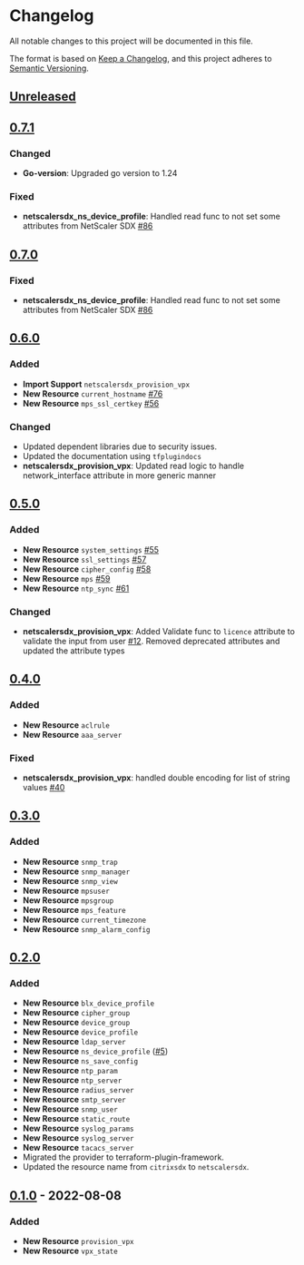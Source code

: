 # Changelog

All notable changes to this project will be documented in this file.

The format is based on [Keep a Changelog](https://keepachangelog.com/en/1.1.0/),
and this project adheres to [Semantic Versioning](https://semver.org/spec/v2.0.0.html).

## [Unreleased]

## [0.7.1]

### Changed

- **Go-version**: Upgraded go version to 1.24

### Fixed

- **netscalersdx_ns_device_profile**: Handled read func to not set some attributes from NetScaler SDX [#86]

## [0.7.0]

### Fixed

- **netscalersdx_ns_device_profile**: Handled read func to not set some attributes from NetScaler SDX [#86]

[#86]: https://github.com/netscaler/terraform-provider-netscalersdx/issues/86

## [0.6.0]

### Added

- **Import Support** `netscalersdx_provision_vpx`
- **New Resource** `current_hostname` [#76]
- **New Resource** `mps_ssl_certkey` [#56]

### Changed

- Updated dependent libraries due to security issues.
- Updated the documentation using `tfplugindocs`
- **netscalersdx_provision_vpx**: Updated read logic to handle network_interface attribute in more generic manner

[#76]: https://github.com/netscaler/terraform-provider-netscalersdx/issues/76
[#56]: https://github.com/netscaler/terraform-provider-netscalersdx/issues/56

## [0.5.0]

### Added

- **New Resource** `system_settings` [#55]
- **New Resource** `ssl_settings` [#57]
- **New Resource** `cipher_config` [#58]
- **New Resource** `mps` [#59]
- **New Resource** `ntp_sync` [#61]

### Changed

- **netscalersdx_provision_vpx**: Added Validate func to `licence` attribute to validate the input from user [#12]. Removed deprecated attributes and updated the attribute types

[#12]: https://github.com/netscaler/terraform-provider-netscalersdx/issues/12
[#55]: https://github.com/netscaler/terraform-provider-netscalersdx/issues/55
[#57]: https://github.com/netscaler/terraform-provider-netscalersdx/issues/57
[#58]: https://github.com/netscaler/terraform-provider-netscalersdx/issues/58
[#59]: https://github.com/netscaler/terraform-provider-netscalersdx/issues/59
[#61]: https://github.com/netscaler/terraform-provider-netscalersdx/issues/61

## [0.4.0]

### Added

- **New Resource** `aclrule`
- **New Resource** `aaa_server`

### Fixed

- **netscalersdx_provision_vpx**: handled double encoding for list of string values [#40]

## [0.3.0]

### Added

- **New Resource** `snmp_trap`
- **New Resource** `snmp_manager`
- **New Resource** `snmp_view`
- **New Resource** `mpsuser`
- **New Resource** `mpsgroup`
- **New Resource** `mps_feature`
- **New Resource** `current_timezone`
- **New Resource** `snmp_alarm_config`

## [0.2.0]

### Added

- **New Resource** `blx_device_profile`
- **New Resource** `cipher_group`
- **New Resource** `device_group`
- **New Resource** `device_profile`
- **New Resource** `ldap_server`
- **New Resource** `ns_device_profile` ([#5])
- **New Resource** `ns_save_config`
- **New Resource** `ntp_param`
- **New Resource** `ntp_server`
- **New Resource** `radius_server`
- **New Resource** `smtp_server`
- **New Resource** `snmp_user`
- **New Resource** `static_route`
- **New Resource** `syslog_params`
- **New Resource** `syslog_server`
- **New Resource** `tacacs_server`
- Migrated the provider to terraform-plugin-framework.
- Updated the resource name from `citrixsdx` to `netscalersdx`.


## [0.1.0] - 2022-08-08

### Added

* **New Resource** `provision_vpx`
* **New Resource** `vpx_state`

[Unreleased]: https://github.com/netscaler/terraform-provider-netscalersdx/compare/v0.7.1...HEAD
[0.7.1]: https://github.com/netscaler/terraform-provider-netscalersdx/compare/v0.7.0...v0.7.1
[0.7.0]: https://github.com/netscaler/terraform-provider-netscalersdx/compare/v0.6.0...v0.7.0
[0.6.0]: https://github.com/netscaler/terraform-provider-netscalersdx/compare/v0.5.0...v0.6.0
[0.5.0]: https://github.com/netscaler/terraform-provider-netscalersdx/compare/v0.4.0...v0.5.0
[0.4.0]: https://github.com/netscaler/terraform-provider-netscalersdx/compare/v0.3.0...v0.4.0
[0.3.0]: https://github.com/netscaler/terraform-provider-netscalersdx/compare/v0.2.0...v0.3.0
[0.2.0]: https://github.com/netscaler/terraform-provider-netscalersdx/compare/v0.1.0...0.2.0
[0.1.0]: https://github.com/netscaler/terraform-provider-netscalersdx/releases/tag/v0.1.0
[#40]: https://github.com/netscaler/terraform-provider-netscalersdx/issues/40
[#5]: https://github.com/netscaler/terraform-provider-netscalersdx/issues/5